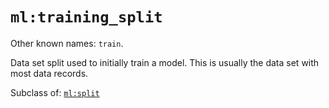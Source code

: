 # `ml:training_split`

Other known names: `train`.

Data set split used to initially train a model. This is usually the data set with most data records.

Subclass of: [`ml:split`](split.md)